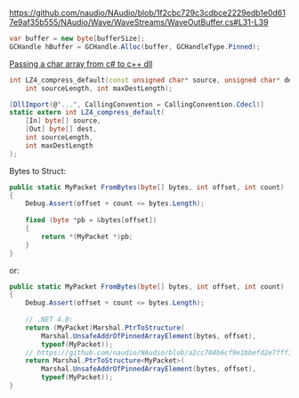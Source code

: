 https://github.com/naudio/NAudio/blob/1f2cbc729c3cdbce2229edb1e0d617e9af35b555/NAudio/Wave/WaveStreams/WaveOutBuffer.cs#L31-L39
```csharp
var buffer = new byte[bufferSize];
GCHandle hBuffer = GCHandle.Alloc(buffer, GCHandleType.Pinned);
```

[Passing a char array from c# to c++ dll](https://stackoverflow.com/questions/38146181/passing-a-char-array-from-c-sharp-to-c-dll)
```cpp
int LZ4_compress_default(const unsigned char* source, unsigned char* dest,
    int sourceLength, int maxDestLength);
```

```csharp
[DllImport(@"...", CallingConvention = CallingConvention.Cdecl)] 
static extern int LZ4_compress_default(
    [In] byte[] source, 
    [Out] byte[] dest, 
    int sourceLength, 
    int maxDestLength
);
```

Bytes to Struct:
```csharp
public static MyPacket FromBytes(byte[] bytes, int offset, int count)
{
    Debug.Assert(offset + count <= bytes.Length);
    
    fixed (byte *pb = &bytes[offset])
    {
        return *(MyPacket *)pb;
    }
}
```

or:

```csharp
public static MyPacket FromBytes(byte[] bytes, int offset, int count)
{
    Debug.Assert(offset + count <= bytes.Length);
    
    // .NET 4.0:
    return (MyPacket)Marshal.PtrToStructure(
        Marshal.UnsafeAddrOfPinnedArrayElement(bytes, offset),
        typeof(MyPacket));
    // https://github.com/naudio/NAudio/blob/a2cc704b6cf9e1bbefd2e7fff14d5c5e19e8c2a0/NAudio/Utils/MarshalHelpers.cs#L38-L44
    return Marshal.PtrToStructure<MyPacket>(
        Marshal.UnsafeAddrOfPinnedArrayElement(bytes, offset),
        typeof(MyPacket));    
}
```
